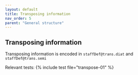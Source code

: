 ```yaml
---
layout: default
title: Transposing information
nav_order: 5
parent: "General structure"
---
```


## Transposing information

Transposing information is encoded in `staffDef@trans.diat` and `staffDef@trans.semi`

Relevant tests:
{% include test file="transpose-01" %}